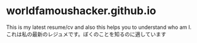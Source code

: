 worldfamoushacker.github.io
===========================
This is my latest resume/cv and also this helps you to understand who am I.  
これは私の最新のレジュメです。ぼくのことを知るのに適しています

